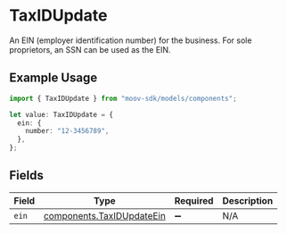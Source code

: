 # TaxIDUpdate

An EIN (employer identification number) for the business. For sole proprietors, an SSN can be used as the EIN.

## Example Usage

```typescript
import { TaxIDUpdate } from "moov-sdk/models/components";

let value: TaxIDUpdate = {
  ein: {
    number: "12-3456789",
  },
};
```

## Fields

| Field                                                                  | Type                                                                   | Required                                                               | Description                                                            |
| ---------------------------------------------------------------------- | ---------------------------------------------------------------------- | ---------------------------------------------------------------------- | ---------------------------------------------------------------------- |
| `ein`                                                                  | [components.TaxIDUpdateEin](../../models/components/taxidupdateein.md) | :heavy_minus_sign:                                                     | N/A                                                                    |
